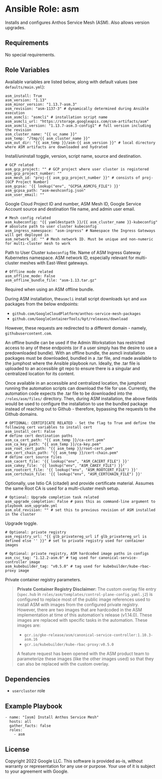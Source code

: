 # Ansible Role: asm

Installs and configures Anthos Service Mesh (ASM). Also allows version upgrades.

## Requirements

No special requirements.

## Role Variables

Available variables are listed below, along with default values (see `defaults/main.yml`):

```
asm_install: True
asm_version: "1.13"
asm_minor_version: "1.13.7-asm.3"
asm_revision: "asm-1137-3" # dynamically determined during Ansible execution
asm_asmcli: "asmcli" # installation script name
asm_asmcli_url: "https://storage.googleapis.com/csm-artifacts/asm"
asm_asmcli_version: "1.13.7-asm.3-config1" # full version including the revision
asm_cluster_name: "{{ uc_name }}"
asm_temp: "/tmp/{{ asm_cluster_name }}"
asm_out_dir: "{{ asm_temp }}/asm-{{ asm_version }}" # local directory where ASM artifacts are downloaded and hydrated
```

Install/uninstall toggle, version, script name, source and destination.

```
# GCP related
asm_gcp_project: "" # GCP project where user cluster is registered
asm_gcp_project_number: ""
asm_mesh_id: "proj-{{ asm_gcp_project_number }}" # consists of proj-[GCP Project Number]
asm_gcpsa: '{{ lookup("env", "GCPSA_ASMCFG_FILE") }}'
asm_gcpsa_path: "asm-meshconfig.json"
asm_user_email: ""
```

Google Cloud Project ID and number, ASM Mesh ID, Google Service Account source and destination file name, and admin user email.

```
# Mesh config related
asm_kubeconfig: "{{ yamldestpath }}/{{ asm_cluster_name }}-kubeconfig" # absolute path to user cluster kubeconfig
asm_ingress_namespace: "asm-ingress" # Namespace the Ingress Gateways will get deployed in
asm_network_id: "" # Mesh network ID. Must be unique and non-numeric for multi-cluster mesh to work
```

Path to User Cluster `kubeconfig` file.
Name of ASM Ingress Gateway Kubernetes namespace.
ASM network ID, especially relevant for multi-cluster meshes with East-West gateways.

```
# Offline mode related
asm_offline_mode: False
asm_offline_bundle_file: "asm-1.13.tar.gz"
```

Required when using an ASM offline bundle.

During ASM installation, the`asmcli` install script downloads `kpt` and `asm` packages from the below endpoints:
* `github.com/GoogleCloudPlatform/anthos-service-mesh-packages`
* `github.com/GoogleContainerTools/kpt/releases/download`

However, these requests are redirected to a different domain - namely, `githubusercontent.com`. 

An offline bundle can be used if the Admin Workstation has restricted access to any of these endpoints (or if a user simply has the desire to use a predownloaded bundle). With an offline bundle, the asmcli installation packages must be downloaded, bundled in a .tar file, and made available to the jumphost where the Ansible playbook run. Ideally, the .tar file is uploaded to an accessible git repo to ensure there is a singular and centralized location for its content. 

Once available in an accessible and centralized location, the jumphost running the automation scripts can download the file for use. Currently, the automation code expects the .tar file to be downloaded into the `/roles/asm/files/` directory. Then, during ASM installation, the above fields would be used to configure the installation to use the bundled package instead of reaching out to Github - therefore, bypassing the requests to the Github domains. 

```
# OPTIONAL: CERTIFICATE RELATED - Set the flag to True and define the following cert variables to install cert
asm_install_cert: False
# define cert destination paths
asm_ca_cert_path: "{{ asm_temp }}/ca-cert.pem"
asm_ca_key_path: "{{ asm_temp }}/ca-key.pem"
asm_root_cert_path: "{{ asm_temp }}/root-cert.pem"
asm_cert_chain_path: "{{ asm_temp }}/cert-chain.pem"
# define cert source files
asm_cacert_file: '{{ lookup("env", "ASM_CACERT_FILE") }}'
asm_cakey_file: '{{ lookup("env", "ASM_CAKEY_FILE") }}'
asm_rootcert_file: '{{ lookup("env", "ASM_ROOTCERT_FILE") }}'
asm_certchain_file: '{{ lookup("env", "ASM_CERTCHAIN_FILE") }}'
```

Optionally, use Istio CA (citadel) and provide certificate material.
Assumes the same Root CA is used for a multi-cluster mesh setup.

```
# Optional: Upgrade completion task related
asm_upgrade_completion: False # pass this as command-line argument to playbook asm_upgrade.yml
asm_old_revision: "" # set this to previous revision of ASM installed in the cluster
```

Upgrade toggle.

```
# Optional: private registry
asm_registry_url: "{{ glb_privatereg_url if glb_privatereg_url is defined else '' }}" # set to private registry used for container images

# Optional: private registry, ASM hardcoded image paths in configs
asm_csc_tag: "1.12.2-asm.0" # tag used for canonical-service-controller image
asm_kubebuilder_tag: "v0.5.0" # tag used for kubebuilder/kube-rbac-proxy image
```

Private container registry parameters.

> **Private Container Registry Disclaimer:** The custom overlay file entry (`spec.hub` in `roles/asm/templates/control-plane-config.yaml.j2`) is configured to replace most of the public image references used to install ASM with images from the configured private registry. However, there are two images that are hardcoded in the ASM implementation at time of this automation's release (v1.14.0). These images are replaced with specific tasks in the automation. These images are:
>* `gcr.io/gke-release/asm/canonical-service-controller:1.10.3-asm.16`
>* `gcr.io/kubebuilder/kube-rbac-proxy:v0.5.0`
>
>A feature request has been opened with the ASM product team to parameterize these images (like the other images used) so that they can also be replaced with the custom overlay.

## Dependencies

- `usercluster` role

## Example Playbook

```
- name: "[asm] Install Anthos Service Mesh"
  hosts: all
  gather_facts: false
  roles:
    - asm
```

## **License**

Copyright 2022 Google LLC. This software is provided as-is, without warranty or representation for any use or purpose.
Your use of it is subject to your agreement with Google.
